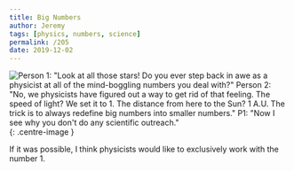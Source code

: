 ```yaml
---
title: Big Numbers
author: Jeremy
tags: [physics, numbers, science]
permalink: /205
date: 2019-12-02
---
```


![Person 1: "Look at all those stars! Do you ever step back in awe as a physicist at all of the mind-boggling numbers you deal with?" Person 2: "No, we physicists have figured out a way to get rid of that feeling. The speed of light? We set it to 1. The distance from here to the Sun? 1 A.U. The trick is to always redefine big numbers into smaller numbers." P1: "Now I see why you don't do any scientific outreach."](https://res.cloudinary.com/dh3hm8pb7/image/upload/c_scale,q_auto:best,w_615/v1535842782/Handwaving/Published/BigTests.png){: .centre-image }

If it was possible, I think physicists would like to exclusively work with the number 1.
